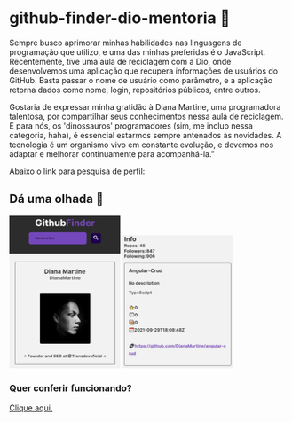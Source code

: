 # github-finder-dio-mentoria 🚀

Sempre busco aprimorar minhas habilidades nas linguagens de programação que utilizo, e uma das minhas preferidas é o JavaScript. Recentemente, tive uma aula de reciclagem com a Dio, onde desenvolvemos uma aplicação que recupera informações de usuários do GitHub. Basta passar o nome de usuário como parâmetro, e a aplicação retorna dados como nome, login, repositórios públicos, entre outros.

Gostaria de expressar minha gratidão à Diana Martine, uma programadora talentosa, por compartilhar seus conhecimentos nessa aula de reciclagem. E para nós, os 'dinossauros' programadores (sim, me incluo nessa categoria, haha), é essencial estarmos sempre antenados às novidades. A tecnologia é um organismo vivo em constante evolução, e devemos nos adaptar e melhorar continuamente para acompanhá-la."

Abaixo o link para pesquisa de perfil:


## Dá uma olhada 👀

<p align="left">
<img src="https://github.com/DianaMartine/github-finder-dio-mentoria/blob/main/example1.jpg?raw=true" width="200"/>
<img src="https://github.com/DianaMartine/github-finder-dio-mentoria/blob/main/example2.jpg?raw=true" width="200"/>
</p>

### Quer conferir funcionando?

<p>
  <a href="https://leodario.github.io/finder/" target="_blank">Clique aqui.</a>
  </p>

